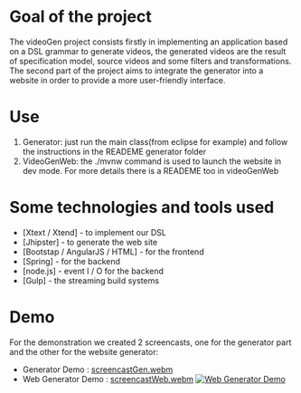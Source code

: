 
# Goal of the project

The videoGen project consists firstly in implementing an application based on a DSL grammar to generate videos, the generated videos are the result of specification model, source videos and some filters and transformations. The second part of the project aims to integrate the generator into a website in order to provide a more user-friendly interface.


# Use

1. Generator: just run the main class(from eclipse for example) and follow the instructions in the READEME generator folder
2. VideoGenWeb: the ./mvnw command is used to launch the website in dev mode. For more details there is a READEME too in videoGenWeb

# Some technologies and tools used
- [Xtext / Xtend] - to implement our DSL
- [Jhipster] - to generate the web site
- [Bootstap / AngularJS / HTML] - for the frontend
- [Spring] - for the backend
- [node.js] - event I / O for the backend
- [Gulp] - the streaming build systems


# Demo
For the demonstration we created 2 screencasts, one for the generator part and the other for the website generator:
* Generator Demo : [screencastGen.webm](screencastGen.webm)
* Web Generator Demo : [screencastWeb.webm](screencastWeb.webm)
[![Web Generator Demo](http://img.youtube.com/vi/ohRh-R7Yq5E/maxresdefault.jpg)](https://youtu.be/ohRh-R7Yq5E)
